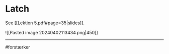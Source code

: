 # Latch
See [[Lektion 5.pdf#page=35|slides]].

![[Pasted image 20240402113434.png|450]]




---
#forstærker